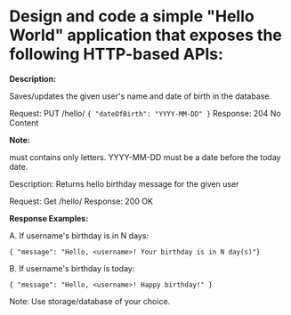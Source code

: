 # Design and code a simple "Hello World" application that exposes the following HTTP-based APIs:

**Description:**

Saves/updates the given user's name and date of birth in the database.

Request: PUT /hello/<username> `{ "dateOfBirth": "YYYY-MM-DD" }`
Response: 204 No Content

**Note:**

<username> must contains only letters.
YYYY-MM-DD must be a date before the today date.

Description: Returns hello birthday message for the given user

Request: Get /hello/<username>
Response: 200 OK

**Response Examples:**

A. If username's birthday is in N days:

```
{ "message": "Hello, <username>! Your birthday is in N day(s)"}
```
B. If username's birthday is today:
```
{ "message": "Hello, <username>! Happy birthday!" }
```
Note: Use storage/database of your choice.
